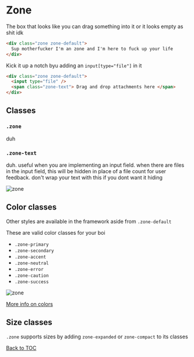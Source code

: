 # Zone

The box that looks like you can drag something into it or it looks empty as shit idk

```html
<div class="zone zone-default">
  Sup motherfucker I'm an zone and I'm here to fuck up your life
</div>
```

Kick it up a notch byu adding an `input[type="file"]` in it

```html
<div class="zone zone-default">
  <input type="file" />
  <span class="zone-text"> Drag and drop attachments here </span>
</div>
```

## Classes

### `.zone`

duh

### `.zone-text`

duh. useful when you are implementing an input field. when there are files in the input field, this will be hidden in place of a file count for user feedback. don't wrap your text with this if you dont want it hiding

![zone](../../images/zone.png)

## Color classes

Other styles are available in the framework aside from `.zone-default`

These are valid color classes for your boi

- `.zone-primary`
- `.zone-secondary`
- `.zone-accent`
- `.zone-neutral`
- `.zone-error`
- `.zone-caution`
- `.zone-success`

![zone](../../images/zone-colors.png)

[More info on colors](../../sections/scaffolding/colors.md)

## Size classes

`.zone` supports sizes by adding `zone-expanded` or `zone-compact` to its classes

[Back to TOC](../../../readme.md)
